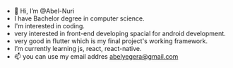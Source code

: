- 👋 Hi, I’m @Abel-Nuri
- I have Bachelor degree in computer science.
- I'm interested in coding.
- very interested in front-end developing spacial for android development.
- very good in flutter which is my final project's working framework.
- I’m currently learning js, react, react-native.
- 📫 you can use my email addres abelyegera@gmail.com
